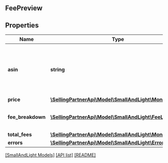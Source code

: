 ## FeePreview

## Properties

Name | Type | Description | Notes
------------ | ------------- | ------------- | -------------
**asin** | **string** | The Amazon Standard Identification Number (ASIN) value used to identify the item. | [optional]
**price** | [**\SellingPartnerApi\Model\SmallAndLight\MoneyType**](MoneyType.md) |  | [optional]
**fee_breakdown** | [**\SellingPartnerApi\Model\SmallAndLight\FeeLineItem[]**](FeeLineItem.md) | A list of the Small and Light fees for the item. | [optional]
**total_fees** | [**\SellingPartnerApi\Model\SmallAndLight\MoneyType**](MoneyType.md) |  | [optional]
**errors** | [**\SellingPartnerApi\Model\SmallAndLight\ErrorList**](ErrorList.md) |  | [optional]

[[SmallAndLight Models]](../) [[API list]](../../Api) [[README]](../../../README.md)
